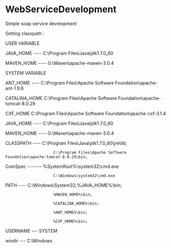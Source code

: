 # WebServiceDevelopment

Simple soap service development

Setting classpath :

USER VARIABLE
 
JAVA_HOME  ----           C:\Program Files\Java\jdk1.7.0_60 

MAVEN_HOME ----           G:\Maven\apache-maven-3.0.4

SYSTEM VARIABLE

ANT_HOME   ----           C:\Program Files\Apache Software Foundation\apache-ant-1.9.6

CATALINA_HOME             C:\Program Files\Apache Software Foundation\apache-tomcat-8.0.29

CXF_HOME                  C:\Program Files\Apache Software Foundation\apache-cxf-3.1.4

JAVA_HOME  ----           C:\Program Files\Java\jdk1.7.0_60

MAVEN_HOME ----           G:\Maven\apache-maven-3.0.4
 
CLASSPATH  ----          C:\Program Files\Java\jdk1.7.0_60\jre\lib;

                         C:\Program Files\Apache Software Foundation\apache-tomcat-8.0.29\bin;
 
ComSpec -------          %SystemRoot%\system32\cmd.exe

                         C:\Windows\system32\cmd.exe
 
PATH ----                C:\Windows\System32;%JAVA_HOME%\bin;

                         %MAVEN_HOME%\bin;
                         
                         %CATALINA_HOME%\bin;
                         
                         %ANT_HOME%\bin;
                         
                         %CXF_HOME%\bin;

USERNAME ---            SYSTEM

windir   ---            C:\Windows
